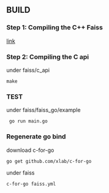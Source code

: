 ## BUILD

### Step 1: Compiling the C++ Faiss

[link](https://github.com/facebookresearch/faiss/blob/master/INSTALL.md#step-1-compiling-the-c-faiss)

### Step 2: Compiling the C api

under faiss/c_api
```$bash
make
```

### TEST
under faiss/faiss_go/example
```$xslt
 go run main.go 
```

### Regenerate go bind

download c-for-go

```$xslt
go get github.com/xlab/c-for-go

```

under faiss

```$xslt
c-for-go faiss.yml
```
